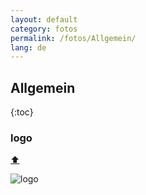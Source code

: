 ```yaml
---
layout: default
category: fotos
permalink: /fotos/Allgemein/
lang: de
---
```


## Allgemein
{:toc}

### logo
[⬆](#)

![logo]({{site.page-prefix}}dlc/fotos/Allgemein/logo.png)

